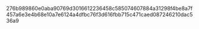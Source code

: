 276b989860e0aba90769d3016612236458c585074607884a31298f4be8a7f457a6e3e4b68e10a7e6124a4dfbc76f3d616fbb715c471caed087246210dac536a9
